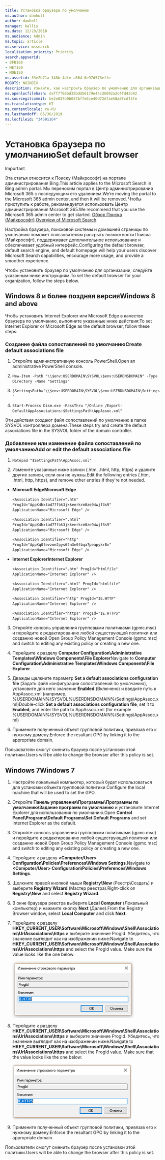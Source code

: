 ```yaml
---
title: Установка браузера по умолчанию
ms.author: dawholl
author: dawholl
manager: kellis
ms.date: 12/20/2018
ms.audience: Admin
ms.topic: article
ms.service: mssearch
localization_priority: Priority
search.appverid:
- BFB160
- MET150
- MOE150
ms.assetid: 53e2b71a-348b-4dfe-a504-6e97d573effe
ROBOTS: NOINDEX
description: Узнайте, как настроить браузер по умолчанию для организации при использовании Поиска (Майкрософт).
ms.openlocfilehash: daff7f66bd38bdd56179e44c36092a2c4fd42b42
ms.sourcegitcommit: be2e837d9b087bffe6ce40d72d7ae58a8fcdf3fe
ms.translationtype: HT
ms.contentlocale: ru-RU
ms.lasthandoff: 05/30/2019
ms.locfileid: "34591164"
---
```

# <a name="set-default-browser"></a><span data-ttu-id="d8c47-103">Установка браузера по умолчанию</span><span class="sxs-lookup"><span data-stu-id="d8c47-103">Set default browser</span></span>

> [!IMPORTANT]
> <span data-ttu-id="d8c47-104">Эта статья относится к Поиску (Майкрософт) на портале администрирования Bing.</span><span class="sxs-lookup"><span data-stu-id="d8c47-104">This article applies to the Microsoft Search in Bing admin portal.</span></span> <span data-ttu-id="d8c47-105">Мы переносим портал в Центр администрирования Microsoft 365 с последующим его удалением.</span><span class="sxs-lookup"><span data-stu-id="d8c47-105">We’re moving the portal to the Microsoft 365 admin center, and then it will be removed.</span></span> <span data-ttu-id="d8c47-106">Чтобы приступить к работе, рекомендуется использовать Центр администрирования Microsoft 365.</span><span class="sxs-lookup"><span data-stu-id="d8c47-106">We recommend that you use the Microsoft 365 admin center to get started.</span></span> <span data-ttu-id="d8c47-107">[Обзор Поиска (Майкрософт)](overview-microsoft-search.md).</span><span class="sxs-lookup"><span data-stu-id="d8c47-107">[Overview of Microsoft Search](overview-microsoft-search.md)</span></span>
    
<span data-ttu-id="d8c47-108">Настройка браузера, поисковой системы и домашней страницы по умолчанию поможет пользователям раскрыть возможности Поиска (Майкрософт), поддерживает дополнительное использование и обеспечивает удобный интерфейс.</span><span class="sxs-lookup"><span data-stu-id="d8c47-108">Configuring the default browser, default search engine, and default homepage will help your users discover Microsoft Search capabilities, encourage more usage, and provide a smoother experience.</span></span>
  
<span data-ttu-id="d8c47-109">Чтобы установить браузер по умолчанию для организации, следуйте указанным ниже инструкциям.</span><span class="sxs-lookup"><span data-stu-id="d8c47-109">To set the default browser for your organization, follow the steps below.</span></span>
  
## <a name="windows-8-and-above"></a><span data-ttu-id="d8c47-110">Windows 8 и более поздняя версия</span><span class="sxs-lookup"><span data-stu-id="d8c47-110">Windows 8 and above</span></span>

<span data-ttu-id="d8c47-111">Чтобы установить Internet Explorer или Microsoft Edge в качестве браузера по умолчанию, выполните указанные ниже действия:</span><span class="sxs-lookup"><span data-stu-id="d8c47-111">To set Internet Explorer or Microsoft Edge as the default browser, follow these steps:</span></span>
  
### <a name="create-default-associations-file"></a><span data-ttu-id="d8c47-112">Создание файла сопоставлений по умолчанию</span><span class="sxs-lookup"><span data-stu-id="d8c47-112">Create default associations file</span></span>

1. <span data-ttu-id="d8c47-113">Откройте административную консоль PowerShell.</span><span class="sxs-lookup"><span data-stu-id="d8c47-113">Open an administrative PowerShell console.</span></span>
    
2.  `New-Item -Path "\\$env:USERDOMAIN\SYSVOL\$env:USERDNSDOMAIN" -Type Directory -Name "Settings"`
    
3.  `$SettingsPath="\\$env:USERDOMAIN\SYSVOL\$env:USERDNSDOMAIN\Settings"`
    
4.  `Start-Process Dism.exe -PassThru "/Online /Export-DefaultAppAssociations:$SettingsPath\AppAssoc.xml"`
    
<span data-ttu-id="d8c47-114">Эти действия создают файл сопоставлений по умолчанию в папке SYSVOL контроллера домена.</span><span class="sxs-lookup"><span data-stu-id="d8c47-114">These steps try and create the default associations file in the SYSVOL folder of the domain controller.</span></span>
  
### <a name="add-or-edit-the-default-associations-file"></a><span data-ttu-id="d8c47-115">Добавление или изменение файла сопоставлений по умолчанию</span><span class="sxs-lookup"><span data-stu-id="d8c47-115">Add or edit the default associations file</span></span>

1. `Notepad "$SettingsPath\AppAssoc.xml"`
    
2. <span data-ttu-id="d8c47-116">Измените указанные ниже записи (.htm, .html, http, https) и удалите другие записи, если они не нужны.</span><span class="sxs-lookup"><span data-stu-id="d8c47-116">Edit the following entries (.htm, .html, http, https), and remove other entries if they're not needed.</span></span>
    
  - <span data-ttu-id="d8c47-117">**Microsoft Edge**</span><span class="sxs-lookup"><span data-stu-id="d8c47-117">**Microsoft Edge**</span></span>
    
     `<Association Identifier=".htm" ProgId="AppX4hxtad77fbk3jkkeerkrm0ze94wjf3s9" ApplicationName="Microsoft Edge" />`
  
     `<Association Identifier=".html" ProgId="AppX4hxtad77fbk3jkkeerkrm0ze94wjf3s9" ApplicationName="Microsoft Edge" />`
  
     `<Association Identifier="http" ProgId="AppXq0fevzme2pys62n3e0fbqa7peapykr8v" ApplicationName="Microsoft Edge" />`
    
  - <span data-ttu-id="d8c47-118">**Internet Explorer**</span><span class="sxs-lookup"><span data-stu-id="d8c47-118">**Internet Explorer**</span></span>
    
     `<Association Identifier=".htm" ProgId="htmlfile" ApplicationName="Internet Explorer" />`
  
     `<Association Identifier=".html" ProgId="htmlfile" ApplicationName="Internet Explorer" />`
  
     `<Association Identifier="http" ProgId="IE.HTTP" ApplicationName="Internet Explorer" />`
  
     `<Association Identifier="https" ProgId="IE.HTTPS" ApplicationName="Internet Explorer" />`
    
3. <span data-ttu-id="d8c47-119">Откройте консоль управления групповыми политиками (gpmc.msc) и перейдите к редактированию любой существующей политики или созданию новой.</span><span class="sxs-lookup"><span data-stu-id="d8c47-119">Open Group Policy Management Console (gpmc.msc) and switch to editing any existing policy or creating a new one.</span></span>
    
1. <span data-ttu-id="d8c47-120">Перейдите к разделу **Computer Configuration\Administrative Templates\Windows Components\File Explorer**</span><span class="sxs-lookup"><span data-stu-id="d8c47-120">Navigate to **Computer Configuration\Administrative Templates\Windows Components\File Explorer**</span></span>
    
2. <span data-ttu-id="d8c47-121">Дважды щелкните параметр **Set a default associations configuration file** (Задать файл конфигурации сопоставлений по умолчанию), установите для него значение **Enabled** (Включено) и введите путь к AppAssoc.xml (например, %USERDOMAIN%\SYSVOL\%USERDNSDOMAIN%\Settings\AppAssoc.xml)</span><span class="sxs-lookup"><span data-stu-id="d8c47-121">Double-click **Set a default associations configuration file**, set it to **Enabled**, and enter the path to AppAssoc.xml (for example %USERDOMAIN%\SYSVOL\%USERDNSDOMAIN%\Settings\AppAssoc.xml)</span></span>
    
4. <span data-ttu-id="d8c47-122">Примените полученный объект групповой политики, привязав его к нужному домену.</span><span class="sxs-lookup"><span data-stu-id="d8c47-122">Enforce the resultant GPO by linking it to the appropriate domain.</span></span>
    
<span data-ttu-id="d8c47-123">Пользователи смогут сменить браузер после установки этой политики.</span><span class="sxs-lookup"><span data-stu-id="d8c47-123">Users will be able to change the browser after this policy is set.</span></span>
  
## <a name="windows-7"></a><span data-ttu-id="d8c47-124">Windows 7</span><span class="sxs-lookup"><span data-stu-id="d8c47-124">Windows 7</span></span>

1. <span data-ttu-id="d8c47-125">Настройте локальный компьютер, который будет использоваться для установки объекта групповой политики.</span><span class="sxs-lookup"><span data-stu-id="d8c47-125">Configure the local machine that will be used to set the GPO.</span></span>
    
1. <span data-ttu-id="d8c47-126">Откройте **Панель управления\Программы\Программы по умолчанию\Задание программ по умолчанию** и установите Internet Explorer для использования по умолчанию.</span><span class="sxs-lookup"><span data-stu-id="d8c47-126">Open **Control Panel\Programs\Default Programs\Set Default Programs** and set Internet Explorer as the default.</span></span> 
    
2. <span data-ttu-id="d8c47-127">Откройте консоль управления групповыми политиками (gpmc.msc) и перейдите к редактированию любой существующей политики или созданию новой.</span><span class="sxs-lookup"><span data-stu-id="d8c47-127">Open Group Policy Management Console (gpmc.msc) and switch to editing any existing policy or creating a new one.</span></span>
    
1. <span data-ttu-id="d8c47-128">Перейдите к разделу **\<Computer/User\> Configuration\Policies\Preferences\Windows Settings**.</span><span class="sxs-lookup"><span data-stu-id="d8c47-128">Navigate to **\<Computer/User\> Configuration\Policies\Preferences\Windows Settings**.</span></span>
    
2. <span data-ttu-id="d8c47-129">Щелкните правой кнопкой мыши **Registry\New** (Реестр\Создать) и выберите **Registry Wizard** (Мастер реестра).</span><span class="sxs-lookup"><span data-stu-id="d8c47-129">Right-click on **Registry\New** and select **Registry Wizard**.</span></span>
    
3. <span data-ttu-id="d8c47-130">В окне браузера реестра выберите **Local Computer** (Локальный компьютер) и нажмите кнопку **Next** (Далее).</span><span class="sxs-lookup"><span data-stu-id="d8c47-130">From the Registry Browser window, select **Local Computer** and click **Next**.</span></span>
    
4. <span data-ttu-id="d8c47-p102">Перейдите к разделу **HKEY_CURRENT_USER\Software\Microsoft\Windows\Shell\Associations\UrlAssociations\https** и выберите значение ProgId. Убедитесь, что значение выглядит как на изображении ниже:</span><span class="sxs-lookup"><span data-stu-id="d8c47-p102">Navigate to **HKEY_CURRENT_USER\Software\Microsoft\Windows\Shell\Associations\UrlAssociations\https** and select the ProgId value. Make sure the value looks like the one below:</span></span> 
    
    ![Выбор значения ProgID при изменении строкового параметра](media/f6173dcc-b898-4967-8c40-4b0fe411a92b.png)
  
5. <span data-ttu-id="d8c47-p103">Перейдите к разделу **HKEY_CURRENT_USER\Software\Microsoft\Windows\Shell\Associations\UrlAssociations\https** и выберите значение ProgId. Убедитесь, что значение выглядит как на изображении ниже:</span><span class="sxs-lookup"><span data-stu-id="d8c47-p103">Navigate to **HKEY_CURRENT_USER\Software\Microsoft\Windows\Shell\Associations\UrlAssociations\https** and select the ProgId value. Make sure that the value looks like the one below:</span></span> 
    
    ![Выбор значения ProgID для HTTPS при изменении строкового параметра](media/3519e13b-4fe7-4d15-946c-82fd50fc49bb.png)
  
3. <span data-ttu-id="d8c47-137">Примените полученный объект групповой политики, привязав его к нужному домену.</span><span class="sxs-lookup"><span data-stu-id="d8c47-137">Enforce the resultant GPO by linking it to the appropriate domain.</span></span>
    
<span data-ttu-id="d8c47-138">Пользователи смогут сменить браузер после установки этой политики.</span><span class="sxs-lookup"><span data-stu-id="d8c47-138">Users will be able to change the browser after this policy is set.</span></span>